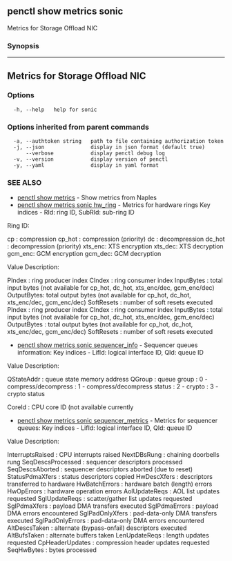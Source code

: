 ## penctl show metrics sonic

Metrics for Storage Offload NIC

### Synopsis



---------------------------------
 Metrics for Storage Offload NIC
---------------------------------


### Options

```
  -h, --help   help for sonic
```

### Options inherited from parent commands

```
  -a, --authtoken string   path to file containing authorization token
  -j, --json               display in json format (default true)
      --verbose            display penctl debug log
  -v, --version            display version of penctl
  -y, --yaml               display in yaml format
```

### SEE ALSO
* [penctl show metrics](penctl_show_metrics.md)	 - Show metrics from Naples
* [penctl show metrics sonic hw_ring](penctl_show_metrics_sonic_hw_ring.md)	 - Metrics for hardware rings
 Key indices - RId: ring ID, SubRId: sub-ring ID


Ring ID:

  cp     : compression
  cp_hot : compression (priority)
  dc     : decompression
  dc_hot : decompression (priority)
  xts_enc: XTS encryption
  xts_dec: XTS decryption
  gcm_enc: GCM encryption
  gcm_dec: GCM decryption


Value Description:

PIndex     : ring producer index
CIndex     : ring consumer index
InputBytes : total input bytes (not available for cp_hot, dc_hot, xts_enc/dec, gcm_enc/dec)
OutputBytes: total output bytes (not available for cp_hot, dc_hot, xts_enc/dec, gcm_enc/dec)
SoftResets : number of soft resets executed
PIndex	: ring producer index
CIndex	: ring consumer index
InputBytes	: total input bytes (not available for cp_hot, dc_hot, xts_enc/dec, gcm_enc/dec)
OutputBytes	: total output bytes (not available for cp_hot, dc_hot, xts_enc/dec, gcm_enc/dec)
SoftResets	: number of soft resets executed

* [penctl show metrics sonic sequencer_info](penctl_show_metrics_sonic_sequencer_info.md)	 - Sequencer queues information:
 Key indices - LifId: logical interface ID, QId: queue ID


Value Description:


QStateAddr	: queue state memory address
QGroup	: queue group
           : 0 - compress/decompress
           : 1 - compress/decompress status
           : 2 - crypto
           : 3 - crypto status

CoreId	: CPU core ID (not available currently

* [penctl show metrics sonic sequencer_metrics](penctl_show_metrics_sonic_sequencer_metrics.md)	 - Metrics for sequencer queues:
 Key indices - LifId: logical interface ID, QId: queue ID


Value Description:


InterruptsRaised	: CPU interrupts raised
NextDBsRung	: chaining doorbells rung
SeqDescsProcessed	: sequencer descriptors processed
SeqDescsAborted	: sequencer descriptors aborted (due to reset)
StatusPdmaXfers	: status descriptors copied
HwDescXfers	: descriptors transferred to hardware
HwBatchErrors	: hardware batch (length) errors
HwOpErrors	: hardware operation errors
AolUpdateReqs	: AOL list updates requested
SglUpdateReqs	: scatter/gather list updates requested
SglPdmaXfers	: payload DMA transfers executed
SglPdmaErrors	: payload DMA errors encountered
SglPadOnlyXfers	: pad-data-only DMA transfers executed
SglPadOnlyErrors	: pad-data-only DMA errors encountered
AltDescsTaken	: alternate (bypass-onfail) descriptors executed
AltBufsTaken	: alternate buffers taken
LenUpdateReqs	: length updates requested
CpHeaderUpdates	: compression header updates requested
SeqHwBytes	: bytes processed


